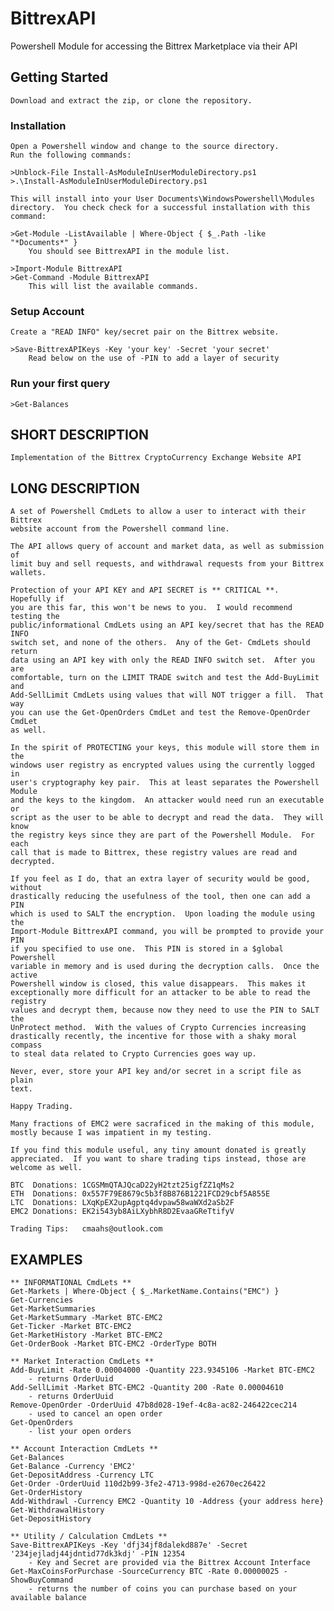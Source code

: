 # BittrexAPI
Powershell Module for accessing the Bittrex Marketplace via their API

## Getting Started
    Download and extract the zip, or clone the repository.  
    
### Installation
    Open a Powershell window and change to the source directory.
    Run the following commands:

    >Unblock-File Install-AsModuleInUserModuleDirectory.ps1
    >.\Install-AsModuleInUserModuleDirectory.ps1

    This will install into your User Documents\WindowsPowershell\Modules
    directory.  You check check for a successful installation with this 
    command:

    >Get-Module -ListAvailable | Where-Object { $_.Path -like "*Documents*" }
        You should see BittrexAPI in the module list.

    >Import-Module BittrexAPI
    >Get-Command -Module BittrexAPI
        This will list the available commands.

### Setup Account
    Create a "READ INFO" key/secret pair on the Bittrex website.
    
    >Save-BittrexAPIKeys -Key 'your key' -Secret 'your secret'
        Read below on the use of -PIN to add a layer of security
    
### Run your first query    
    >Get-Balances
          

## SHORT DESCRIPTION
    Implementation of the Bittrex CryptoCurrency Exchange Website API

## LONG DESCRIPTION
    A set of Powershell CmdLets to allow a user to interact with their Bittrex
    website account from the Powershell command line.

    The API allows query of account and market data, as well as submission of 
    limit buy and sell requests, and withdrawal requests from your Bittrex 
    wallets.

    Protection of your API KEY and API SECRET is ** CRITICAL **.  Hopefully if
    you are this far, this won't be news to you.  I would recommend testing the 
    public/informational CmdLets using an API key/secret that has the READ INFO
    switch set, and none of the others.  Any of the Get- CmdLets should return 
    data using an API key with only the READ INFO switch set.  After you are 
    comfortable, turn on the LIMIT TRADE switch and test the Add-BuyLimit and
    Add-SellLimit CmdLets using values that will NOT trigger a fill.  That way
    you can use the Get-OpenOrders CmdLet and test the Remove-OpenOrder CmdLet
    as well.  

    In the spirit of PROTECTING your keys, this module will store them in the 
    windows user registry as encrypted values using the currently logged in 
    user's cryptography key pair.  This at least separates the Powershell Module
    and the keys to the kingdom.  An attacker would need run an executable or 
    script as the user to be able to decrypt and read the data.  They will know
    the registry keys since they are part of the Powershell Module.  For each 
    call that is made to Bittrex, these registry values are read and decrypted.  

    If you feel as I do, that an extra layer of security would be good, without
    drastically reducing the usefulness of the tool, then one can add a PIN 
    which is used to SALT the encryption.  Upon loading the module using the 
    Import-Module BittrexAPI command, you will be prompted to provide your PIN
    if you specified to use one.  This PIN is stored in a $global Powershell
    variable in memory and is used during the decryption calls.  Once the active
    Powershell window is closed, this value disappears.  This makes it
    exceptionally more difficult for an attacker to be able to read the registry
    values and decrypt them, because now they need to use the PIN to SALT the
    UnProtect method.  With the values of Crypto Currencies increasing
    drastically recently, the incentive for those with a shaky moral compass 
    to steal data related to Crypto Currencies goes way up.  

    Never, ever, store your API key and/or secret in a script file as plain 
    text.  

    Happy Trading.

    Many fractions of EMC2 were sacraficed in the making of this module, 
    mostly because I was impatient in my testing.

    If you find this module useful, any tiny amount donated is greatly
    appreciated.  If you want to share trading tips instead, those are 
    welcome as well.

    BTC  Donations: 1CGSMmQTAJQcaD22yH2tzt25igfZZ1qMs2
    ETH  Donations: 0x557F79E8679c5b3f8B876B1221FCD29cbf5A855E
    LTC  Donations: LXqKpEX2upAgptq4dvpaw58waWXd2aSb2F
    EMC2 Donations: EK2i543yb8AiLXybhR8D2EvaaGReTtifyV

    Trading Tips:   cmaahs@outlook.com

## EXAMPLES
    ** INFORMATIONAL CmdLets **
    Get-Markets | Where-Object { $_.MarketName.Contains("EMC") }
    Get-Currencies
    Get-MarketSummaries
    Get-MarketSummary -Market BTC-EMC2
    Get-Ticker -Market BTC-EMC2
    Get-MarketHistory -Market BTC-EMC2
    Get-OrderBook -Market BTC-EMC2 -OrderType BOTH
    
    ** Market Interaction CmdLets **
    Add-BuyLimit -Rate 0.00004000 -Quantity 223.9345106 -Market BTC-EMC2
        - returns OrderUuid
    Add-SellLimit -Market BTC-EMC2 -Quantity 200 -Rate 0.00004610
        - returns OrderUuid
    Remove-OpenOrder -OrderUuid 47b8d028-19ef-4c8a-ac82-246422cec214
        - used to cancel an open order
    Get-OpenOrders
        - list your open orders
    
    ** Account Interaction CmdLets **
    Get-Balances
    Get-Balance -Currency 'EMC2'
    Get-DepositAddress -Currency LTC
    Get-Order -OrderUuid 110d2b99-3fe2-4713-998d-e2670ec26422
    Get-OrderHistory
    Add-Withdrawl -Currency EMC2 -Quantity 10 -Address {your address here}
    Get-WithdrawalHistory
    Get-DepositHistory

    ** Utility / Calculation CmdLets **
    Save-BittrexAPIKeys -Key 'dfj34jf8dalekd887e' -Secret '234jejladj44jdntid77dk3kdj' -PIN 12354
        - Key and Secret are provided via the Bittrex Account Interface
    Get-MaxCoinsForPurchase -SourceCurrency BTC -Rate 0.00000025 -ShowBuyCommand
        - returns the number of coins you can purchase based on your available balance


